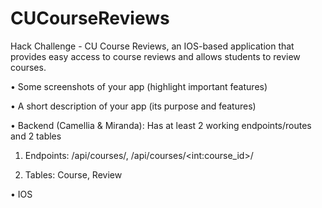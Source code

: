 # CUCourseReviews
Hack Challenge - CU Course Reviews, an IOS-based application that provides easy access to course reviews and allows students to review courses.

• Some screenshots of your app (highlight important features)

• A short description of your app (its purpose and features)

• Backend (Camellia & Miranda): Has at least 2 working endpoints/routes and 2 tables 

1. Endpoints: /api/courses/, /api/courses/\<int:course_id\>/

2. Tables: Course, Review

• IOS
